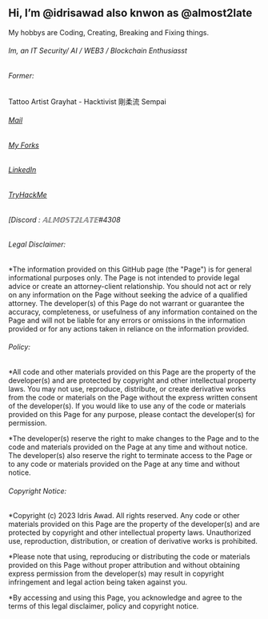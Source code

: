 ## Hi, I’m @idrisawad also knwon as @almost2late

My hobbys are Coding, Creating, Breaking and Fixing things. 
###### Im, an IT Security/ AI / WEB3 / Blockchain Enthusiasst

###### Former:
Tattoo Artist
Grayhat - Hacktivist
剛柔流 Sempai

###### [Mail](mailto:idris-awad@outlook.com)
###### [My Forks](https://github.com/almost2late)
###### [LinkedIn](https://www.linkedin.com/in/idrisawad1338)
###### [TryHackMe](https://tryhackme.com/p/AlmostTooLate)
###### [Discord : 𝔸𝕃𝕄𝕆𝕊𝕋𝟚𝕃𝔸𝕋𝔼#4308

###### Legal Disclaimer:

*The information provided on this GitHub page (the "Page") is for general informational purposes only. The Page is not intended to provide legal advice or create an attorney-client relationship. You should not act or rely on any information on the Page without seeking the advice of a qualified attorney. The developer(s) of this Page do not warrant or guarantee the accuracy, completeness, or usefulness of any information contained on the Page and will not be liable for any errors or omissions in the information provided or for any actions taken in reliance on the information provided.

###### Policy:

*All code and other materials provided on this Page are the property of the developer(s) and are protected by copyright and other intellectual property laws. You may not use, reproduce, distribute, or create derivative works from the code or materials on the Page without the express written consent of the developer(s). If you would like to use any of the code or materials provided on this Page for any purpose, please contact the developer(s) for permission.

*The developer(s) reserve the right to make changes to the Page and to the code and materials provided on the Page at any time and without notice. The developer(s) also reserve the right to terminate access to the Page or to any code or materials provided on the Page at any time and without notice.

###### Copyright Notice:

*Copyright (c) 2023 Idris Awad. All rights reserved. Any code or other materials provided on this Page are the property of the developer(s) and are protected by copyright and other intellectual property laws. Unauthorized use, reproduction, distribution, or creation of derivative works is prohibited.

*Please note that using, reproducing or distributing the code or materials provided on this Page without proper attribution and without obtaining express permission from the developer(s) may result in copyright infringement and legal action being taken against you.

*By accessing and using this Page, you acknowledge and agree to the terms of this legal disclaimer, policy and copyright notice.
